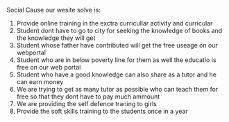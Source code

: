 
Social Cause our wesite solve is:
1) Provide online training  in the exctra curricullar activity and curricular
2) Student dont have  to go to city for seeking the knowledge of books and the knowledge they will get
3) Student whose father have contributed will get the free useage on our webportal 
4) Student who are in below poverty line for them as well the  educatio is free on our web portal 
5) Student  who  have a good knowledge can also share as a  tutor and  he can earn money 
6) We are trying to get as  many tutor  as possible who can teach them for free so that they dont have to  pay much ammount 
7) We are providing the self defence traning to girls 
8) Provide the soft skills training to the students once in a year 

